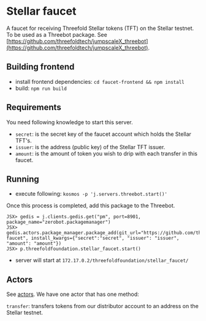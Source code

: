 # Stellar faucet

A faucet for receiving Threefold Stellar tokens (TFT) on the Stellar testnet.
To be used as a Threebot package. See [https://github.com/threefoldtech/jumpscaleX_threebot](https://github.com/threefoldtech/jumpscaleX_threebot).

## Building frontend

- install frontend dependencies: `cd faucet-frontend && npm install`
- build: `npm run build`

## Requirements

You need following knowledge to start this server.

- `secret`: is the secret key of the faucet account which holds the Stellar TFT's.
- `issuer`: is the address (public key) of the Stellar TFT issuer.
- `amount`: is the amount of token you wish to drip with each transfer in this faucet.

## Running

- execute following:
`kosmos -p 'j.servers.threebot.start()'`

Once this process is completed, add this package to the Threebot.

```
JSX> gedis = j.clients.gedis.get("pm", port=8901, package_name="zerobot.packagemanager")
JSX> gedis.actors.package_manager.package_add(git_url="https://github.com/threefoldfoundation/ThreeBotPackages/stellar-faucet", install_kwargs={"secret":"secret", "issuer": "issuer", "amount": "amount"})
JSX> p.threefoldfoundation.stellar_faucet.start()
```
- server will start at `172.17.0.2/threefoldfoundation/stellar_faucet/`

## Actors

See [actors](../actors). We have one actor that has one method:

`transfer`: transfers tokens from our distributor account to an address on the Stellar testnet.